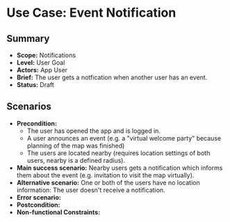 # Use Case: Event Notification

## Summary

- **Scope:** Notifications
- **Level:** User Goal
- **Actors:** App User
- **Brief:** The user gets a notfication when another user has an event.
- **Status:** Draft

## Scenarios

- **Precondition:**
  - The user has opened the app and is logged in.
  - A user announces an event (e.g. a "virtual welcome party" because planning of the map was finished)
  - The users are located nearby (requires location settings of both users, nearby is a defined radius).
- **Main success scenario:**
  Nearby users gets a notification which informs them about the event (e.g. invitation to visit the map virtually).
- **Alternative scenario:**
  One or both of the users have no location information: The user doesn't receive a notification.
- **Error scenario:**
- **Postcondition:**
- **Non-functional Constraints:**
